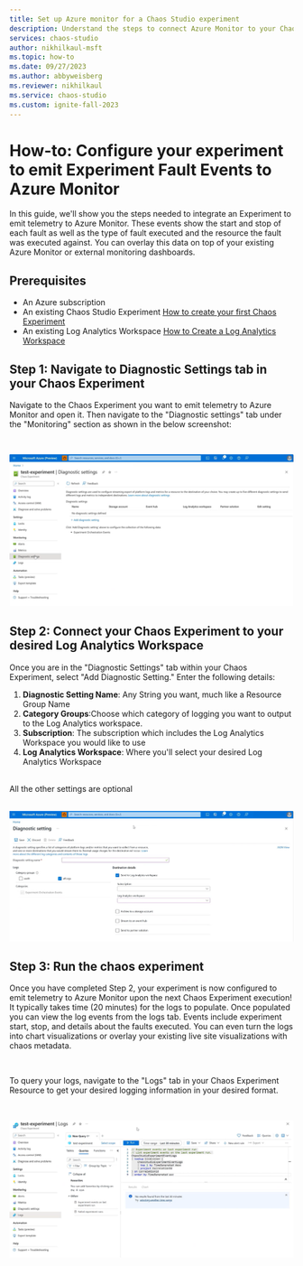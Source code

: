 ```yaml
---
title: Set up Azure monitor for a Chaos Studio experiment
description: Understand the steps to connect Azure Monitor to your Chaos Studio Experiment
services: chaos-studio
author: nikhilkaul-msft
ms.topic: how-to
ms.date: 09/27/2023
ms.author: abbyweisberg
ms.reviewer: nikhilkaul
ms.service: chaos-studio
ms.custom: ignite-fall-2023
---
```


# How-to: Configure your experiment to emit Experiment Fault Events to Azure Monitor

In this guide, we'll show you the steps needed to integrate an Experiment to emit telemetry to Azure Monitor. These events show the start and stop of each fault as well as the type of fault executed and the resource the fault was executed against. You can overlay this data on top of your existing Azure Monitor or external monitoring dashboards.

## Prerequisites
- An Azure subscription
- An existing Chaos Studio Experiment [How to create your first Chaos Experiment](chaos-studio-quickstart-azure-portal.md)
- An existing Log Analytics Workspace [How to Create a Log Analytics Workspace](../azure-monitor/logs/quick-create-workspace.md)

## Step 1: Navigate to Diagnostic Settings tab in your Chaos Experiment
Navigate to the Chaos Experiment you want to emit telemetry to Azure Monitor and open it. Then navigate to the "Diagnostic settings" tab under the "Monitoring" section as shown in the below screenshot:

<br/>

[![Screenshot that shows Diagnostic Settings in Chaos Experiment.](images/step-1a.png)](images/step-1a.png#lightbox)

## Step 2: Connect your Chaos Experiment to your desired Log Analytics Workspace
Once you are in the "Diagnostic Settings" tab within your Chaos Experiment, select "Add Diagnostic Setting."
Enter the following details:
1. **Diagnostic Setting Name**: Any String you want, much like a Resource Group Name
2. **Category Groups**:Choose which category of logging you want to output to the Log Analytics workspace. 
3. **Subscription**: The subscription which includes the Log Analytics Workspace you would like to use
4. **Log Analytics Workspace**: Where you'll select your desired Log Analytics Workspace
<br/>
All the other settings are optional
<br/>

<br/>

[![Screenshot that shows the Diagnostic Settings blade and required information.](images/step-2a.png)](images/step-2a.png#lightbox)

## Step 3: Run the chaos experiment
Once you have completed Step 2, your experiment is now configured to emit telemetry to Azure Monitor upon the next Chaos Experiment execution!  It typically takes time (20 minutes) for the logs to populate. Once populated you can view the log events from the logs tab. Events include experiment start, stop, and details about the faults executed. You can even turn the logs into chart visualizations or overlay your existing live site visualizations with chaos metadata.

<br/>

To query your logs, navigate to the "Logs" tab in your Chaos Experiment Resource to get your desired logging information in your desired format.

<br/>

[![Screenshot of Logs tab in Chaos Experiment Resource.](images/step-3a.png)](images/step-3a.png#lightbox)
